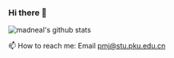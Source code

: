 ### Hi there 👋
![madneal's github stats](https://github-readme-stats.vercel.app/api?username=pmj110119&show_icons=true&theme=radical)

<!--
🔭 I am finding a job in the industry in 2024, including autonomous driving, 3D reconstruction and other related computer vision topics. If you have suitable position, please feel free to contact me!
-->


📫 How to reach me:  Email pmj@stu.pku.edu.cn

<!--
**pmj110119/pmj110119** is a ✨ _special_ ✨ repository because its `README.md` (this file) appears on your GitHub profile.


Here are some ideas to get you started:

- 🔭 I’m currently working on ...
- 🌱 I’m currently learning ...
- 👯 I’m looking to collaborate on ...
- 🤔 I’m looking for help with ...
- 💬 Ask me about ...
- 📫 How to reach me: 
  wechat:pmj110119  
  Email: pmj@stu.pku.edu.cn
- 😄 Pronouns: ...
- ⚡ Fun fact: ...
-->
